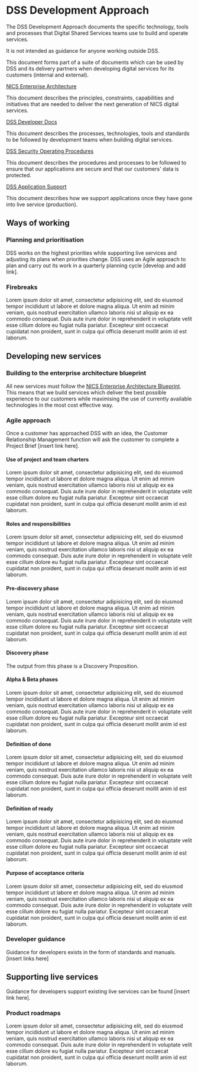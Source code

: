 # DSS Development Approach

The DSS Development Approach documents the specific technology, tools and processes that Digital Shared Services teams use to build and operate services.

It is not intended as guidance for anyone working outside DSS.

This document forms part of a suite of documents which can be used by DSS and its delivery partners when developing digital services for its customers (internal and external).

[NICS Enterprise Architecture][1]

This document describes the principles, constraints, capabilities and initiatives that are needed to deliver the next generation of NICS digital services.

[DSS Developer Docs][2]

This document describes the processes, technologies, tools and standards to be followed by development teams when building digital services.

[DSS Security Operating Procedures][3]

This document describes the procedures and processes to be followed to ensure that our applications are secure and that our customers' data is protected.

[DSS Application Support][4]

This document describes how we support applications once they have gone into live service (production).

## Ways of working

### Planning and prioritisation

DSS works on the highest priorities while supporting live services and adjusting its plans when priorities change. DSS uses an Agile approach to plan and carry out its work in a quarterly planning cycle [develop and add link].

### Firebreaks

Lorem ipsum dolor sit amet, consectetur adipisicing elit, sed do eiusmod tempor incididunt ut labore et dolore magna aliqua. Ut enim ad minim veniam, quis nostrud exercitation ullamco laboris nisi ut aliquip ex ea commodo consequat. Duis aute irure dolor in reprehenderit in voluptate velit esse cillum dolore eu fugiat nulla pariatur. Excepteur sint occaecat cupidatat non proident, sunt in culpa qui officia deserunt mollit anim id est laborum.

## Developing new services

### Building to the enterprise architecture blueprint

All new services must follow the [NICS Enterprise Architecture Blueprint][1]. This means that we build services which deliver the best possible experience to our customers while maximising the use of currently available technologies in the most cost effective way.

### Agile approach

Once a customer has approached DSS with an idea, the Customer Relationship Management function will ask the customer to complete a Project Brief [insert link here].

#### Use of project and team charters

Lorem ipsum dolor sit amet, consectetur adipisicing elit, sed do eiusmod tempor incididunt ut labore et dolore magna aliqua. Ut enim ad minim veniam, quis nostrud exercitation ullamco laboris nisi ut aliquip ex ea commodo consequat. Duis aute irure dolor in reprehenderit in voluptate velit esse cillum dolore eu fugiat nulla pariatur. Excepteur sint occaecat cupidatat non proident, sunt in culpa qui officia deserunt mollit anim id est laborum.

#### Roles and responsibilities

Lorem ipsum dolor sit amet, consectetur adipisicing elit, sed do eiusmod tempor incididunt ut labore et dolore magna aliqua. Ut enim ad minim veniam, quis nostrud exercitation ullamco laboris nisi ut aliquip ex ea commodo consequat. Duis aute irure dolor in reprehenderit in voluptate velit esse cillum dolore eu fugiat nulla pariatur. Excepteur sint occaecat cupidatat non proident, sunt in culpa qui officia deserunt mollit anim id est laborum.

#### Pre-discovery phase

Lorem ipsum dolor sit amet, consectetur adipisicing elit, sed do eiusmod tempor incididunt ut labore et dolore magna aliqua. Ut enim ad minim veniam, quis nostrud exercitation ullamco laboris nisi ut aliquip ex ea commodo consequat. Duis aute irure dolor in reprehenderit in voluptate velit esse cillum dolore eu fugiat nulla pariatur. Excepteur sint occaecat cupidatat non proident, sunt in culpa qui officia deserunt mollit anim id est laborum.

#### Discovery phase

The output from this phase is a Discovery Proposition.

#### Alpha & Beta phases

Lorem ipsum dolor sit amet, consectetur adipisicing elit, sed do eiusmod tempor incididunt ut labore et dolore magna aliqua. Ut enim ad minim veniam, quis nostrud exercitation ullamco laboris nisi ut aliquip ex ea commodo consequat. Duis aute irure dolor in reprehenderit in voluptate velit esse cillum dolore eu fugiat nulla pariatur. Excepteur sint occaecat cupidatat non proident, sunt in culpa qui officia deserunt mollit anim id est laborum.

#### Definition of done

Lorem ipsum dolor sit amet, consectetur adipisicing elit, sed do eiusmod tempor incididunt ut labore et dolore magna aliqua. Ut enim ad minim veniam, quis nostrud exercitation ullamco laboris nisi ut aliquip ex ea commodo consequat. Duis aute irure dolor in reprehenderit in voluptate velit esse cillum dolore eu fugiat nulla pariatur. Excepteur sint occaecat cupidatat non proident, sunt in culpa qui officia deserunt mollit anim id est laborum.

#### Definition of ready

Lorem ipsum dolor sit amet, consectetur adipisicing elit, sed do eiusmod tempor incididunt ut labore et dolore magna aliqua. Ut enim ad minim veniam, quis nostrud exercitation ullamco laboris nisi ut aliquip ex ea commodo consequat. Duis aute irure dolor in reprehenderit in voluptate velit esse cillum dolore eu fugiat nulla pariatur. Excepteur sint occaecat cupidatat non proident, sunt in culpa qui officia deserunt mollit anim id est laborum.

#### Purpose of acceptance criteria

Lorem ipsum dolor sit amet, consectetur adipisicing elit, sed do eiusmod tempor incididunt ut labore et dolore magna aliqua. Ut enim ad minim veniam, quis nostrud exercitation ullamco laboris nisi ut aliquip ex ea commodo consequat. Duis aute irure dolor in reprehenderit in voluptate velit esse cillum dolore eu fugiat nulla pariatur. Excepteur sint occaecat cupidatat non proident, sunt in culpa qui officia deserunt mollit anim id est laborum.

### Developer guidance

Guidance for developers exists in the form of standards and manuals. [insert links here]

## Supporting live services

Guidance for developers support existing live services can be found [insert link here].

### Product roadmaps

Lorem ipsum dolor sit amet, consectetur adipisicing elit, sed do eiusmod tempor incididunt ut labore et dolore magna aliqua. Ut enim ad minim veniam, quis nostrud exercitation ullamco laboris nisi ut aliquip ex ea commodo consequat. Duis aute irure dolor in reprehenderit in voluptate velit esse cillum dolore eu fugiat nulla pariatur. Excepteur sint occaecat cupidatat non proident, sunt in culpa qui officia deserunt mollit anim id est laborum.

[1]: https://nics-ea.london.cloudapps.digital
[2]: https://dss-developer-docs.london.cloudapps.digital
[3]: https://dss-syops.london.cloudapps.digital
[4]: https://dss-support-docs.london.cloudapps.digital
